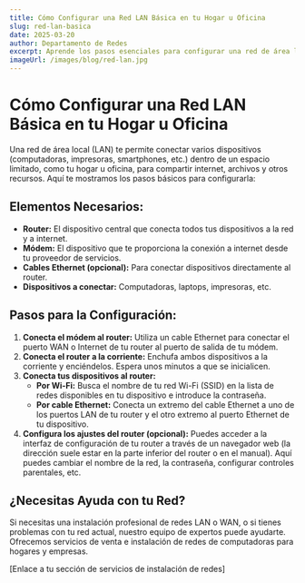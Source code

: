 ```yaml
---
title: Cómo Configurar una Red LAN Básica en tu Hogar u Oficina
slug: red-lan-basica
date: 2025-03-20
author: Departamento de Redes
excerpt: Aprende los pasos esenciales para configurar una red de área local (LAN) y compartir internet y recursos entre tus dispositivos.
imageUrl: /images/blog/red-lan.jpg
---
```


# Cómo Configurar una Red LAN Básica en tu Hogar u Oficina

Una red de área local (LAN) te permite conectar varios dispositivos (computadoras, impresoras, smartphones, etc.) dentro de un espacio limitado, como tu hogar u oficina, para compartir internet, archivos y otros recursos. Aquí te mostramos los pasos básicos para configurarla:

## Elementos Necesarios:

* **Router:** El dispositivo central que conecta todos tus dispositivos a la red y a internet.
* **Módem:** El dispositivo que te proporciona la conexión a internet desde tu proveedor de servicios.
* **Cables Ethernet (opcional):** Para conectar dispositivos directamente al router.
* **Dispositivos a conectar:** Computadoras, laptops, impresoras, etc.

## Pasos para la Configuración:

1.  **Conecta el módem al router:** Utiliza un cable Ethernet para conectar el puerto WAN o Internet de tu router al puerto de salida de tu módem.
2.  **Conecta el router a la corriente:** Enchufa ambos dispositivos a la corriente y enciéndelos. Espera unos minutos a que se inicialicen.
3.  **Conecta tus dispositivos al router:**
    * **Por Wi-Fi:** Busca el nombre de tu red Wi-Fi (SSID) en la lista de redes disponibles en tu dispositivo e introduce la contraseña.
    * **Por cable Ethernet:** Conecta un extremo del cable Ethernet a uno de los puertos LAN de tu router y el otro extremo al puerto Ethernet de tu dispositivo.
4.  **Configura los ajustes del router (opcional):** Puedes acceder a la interfaz de configuración de tu router a través de un navegador web (la dirección suele estar en la parte inferior del router o en el manual). Aquí puedes cambiar el nombre de la red, la contraseña, configurar controles parentales, etc.

## ¿Necesitas Ayuda con tu Red?

Si necesitas una instalación profesional de redes LAN o WAN, o si tienes problemas con tu red actual, nuestro equipo de expertos puede ayudarte. Ofrecemos servicios de venta e instalación de redes de computadoras para hogares y empresas.

[Enlace a tu sección de servicios de instalación de redes]